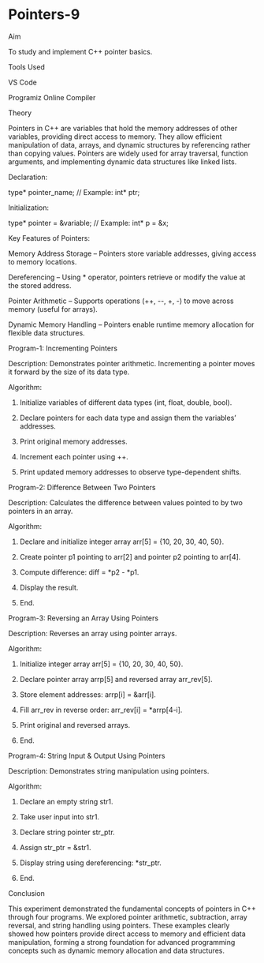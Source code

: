 # Pointers-9
Aim

To study and implement C++ pointer basics.

Tools Used

VS Code

Programiz Online Compiler


Theory

Pointers in C++ are variables that hold the memory addresses of other variables, providing direct access to memory. They allow efficient manipulation of data, arrays, and dynamic structures by referencing rather than copying values. Pointers are widely used for array traversal, function arguments, and implementing dynamic data structures like linked lists.

Declaration:

type* pointer_name;     // Example: int* ptr;

Initialization:

type* pointer = &variable;   // Example: int* p = &x;

Key Features of Pointers:

Memory Address Storage – Pointers store variable addresses, giving access to memory locations.

Dereferencing – Using * operator, pointers retrieve or modify the value at the stored address.

Pointer Arithmetic – Supports operations (++, --, +, -) to move across memory (useful for arrays).

Dynamic Memory Handling – Pointers enable runtime memory allocation for flexible data structures.



Program-1: Incrementing Pointers

Description: Demonstrates pointer arithmetic. Incrementing a pointer moves it forward by the size of its data type.

Algorithm:

1. Initialize variables of different data types (int, float, double, bool).


2. Declare pointers for each data type and assign them the variables’ addresses.


3. Print original memory addresses.


4. Increment each pointer using ++.


5. Print updated memory addresses to observe type-dependent shifts.



Program-2: Difference Between Two Pointers

Description: Calculates the difference between values pointed to by two pointers in an array.

Algorithm:

1. Declare and initialize integer array arr[5] = {10, 20, 30, 40, 50}.


2. Create pointer p1 pointing to arr[2] and pointer p2 pointing to arr[4].


3. Compute difference: diff = *p2 - *p1.


4. Display the result.


5. End.




Program-3: Reversing an Array Using Pointers

Description: Reverses an array using pointer arrays.

Algorithm:

1. Initialize integer array arr[5] = {10, 20, 30, 40, 50}.


2. Declare pointer array arrp[5] and reversed array arr_rev[5].


3. Store element addresses: arrp[i] = &arr[i].


4. Fill arr_rev in reverse order: arr_rev[i] = *arrp[4-i].


5. Print original and reversed arrays.


6. End.




Program-4: String Input & Output Using Pointers

Description: Demonstrates string manipulation using pointers.

Algorithm:

1. Declare an empty string str1.


2. Take user input into str1.


3. Declare string pointer str_ptr.


4. Assign str_ptr = &str1.


5. Display string using dereferencing: *str_ptr.


6. End.




Conclusion

This experiment demonstrated the fundamental concepts of pointers in C++ through four programs. We explored pointer arithmetic, subtraction, array reversal, and string handling using pointers. These examples clearly showed how pointers provide direct access to memory and efficient data manipulation, forming a strong foundation for advanced programming concepts such as dynamic memory allocation and data structures.